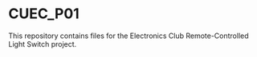 # CUEC_P01
This repository contains files for the Electronics Club Remote-Controlled Light Switch project.
